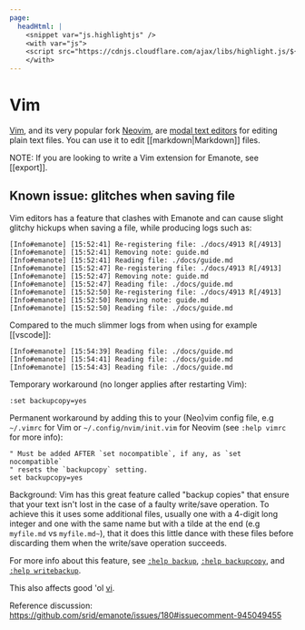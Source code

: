 ```yaml
---
page: 
  headHtml: |
    <snippet var="js.highlightjs" />
    <with var="js">
    <script src="https://cdnjs.cloudflare.com/ajax/libs/highlight.js/${value:highlightjs-ver}/languages/vim.min.js"></script>
    </with>
---
```


# Vim

[Vim](https://www.vim.org/), and its very popular fork
[Neovim](https://neovim.io/), are [modal text editors](https://unix.stackexchange.com/a/57708)
for editing plain text files. You can use it to edit [[markdown|Markdown]] files.

NOTE: If you are looking to write a Vim extension for Emanote, see [[export]].

## Known issue: glitches when saving file

Vim editors has a feature that clashes with Emanote and can cause slight glitchy
hickups when saving a file, while producing logs such as:

```text
[Info#emanote] [15:52:41] Re-registering file: ./docs/4913 R[/4913]
[Info#emanote] [15:52:41] Removing note: guide.md
[Info#emanote] [15:52:41] Reading file: ./docs/guide.md
[Info#emanote] [15:52:47] Re-registering file: ./docs/4913 R[/4913]
[Info#emanote] [15:52:47] Removing note: guide.md
[Info#emanote] [15:52:47] Reading file: ./docs/guide.md
[Info#emanote] [15:52:50] Re-registering file: ./docs/4913 R[/4913]
[Info#emanote] [15:52:50] Removing note: guide.md
[Info#emanote] [15:52:50] Reading file: ./docs/guide.md
```

Compared to the much slimmer logs from when using for example [[vscode]]:

```text
[Info#emanote] [15:54:39] Reading file: ./docs/guide.md
[Info#emanote] [15:54:41] Reading file: ./docs/guide.md
[Info#emanote] [15:54:43] Reading file: ./docs/guide.md
```

Temporary workaround (no longer applies after restarting Vim):

```vim
:set backupcopy=yes
```

Permanent workaround by adding this to your (Neo)vim config file, e.g `~/.vimrc`
for Vim or `~/.config/nvim/init.vim` for Neovim (see `:help vimrc` for more info):

```vim
" Must be added AFTER `set nocompatible`, if any, as `set nocompatible`
" resets the `backupcopy` setting.
set backupcopy=yes
```

Background: Vim has this great feature called "backup copies" that ensure that
your text isn't lost in the case of a faulty write/save operation. To achieve
this it uses some additional files, usually one with a 4-digit long integer and
one with the same name but with a tilde at the end (e.g `myfile.md` vs
`myfile.md~`), that it does this little dance with these files before discarding
them when the write/save operation succeeds.

For more info about this feature, see
[`:help backup`](https://vimhelp.org/editing.txt.html#backup),
[`:help backupcopy`](https://vimhelp.org/options.txt.html#%27backupcopy%27),
and [`:help writebackup`](https://vimhelp.org/options.txt.html#%27writebackup%27).

This also affects good 'ol [vi](http://ex-vi.sourceforge.net/).

Reference discussion: <https://github.com/srid/emanote/issues/180#issuecomment-945049455>
